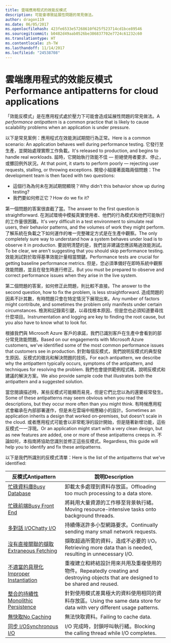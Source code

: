 ```yaml
---
title: 雲端應用程式的效能反模式
description: 可能會導致延展性問題的常見做法。
author: dragon119
ms.date: 06/05/2017
ms.openlocfilehash: 423fe6533e57268610f625f523714cd1bce89546
ms.sourcegitcommit: b0482d49aab0526be386837702e7724c61232c60
ms.translationtype: HT
ms.contentlocale: zh-TW
ms.lasthandoff: 11/14/2017
ms.locfileid: "24538708"
---
```

# <a name="performance-antipatterns-for-cloud-applications"></a><span data-ttu-id="3cf53-103">雲端應用程式的效能反模式</span><span class="sxs-lookup"><span data-stu-id="3cf53-103">Performance antipatterns for cloud applications</span></span>

<span data-ttu-id="3cf53-104">「效能反模式」是在應用程式處於壓力下可能會造成延展性問題的常見做法。</span><span class="sxs-lookup"><span data-stu-id="3cf53-104">A *performance antipattern* is a common practice that is likely to cause scalability problems when an application is under pressure.</span></span> 

<span data-ttu-id="3cf53-105">以下是常見案例：應用程式在效能測試期間行為正常。</span><span class="sxs-lookup"><span data-stu-id="3cf53-105">Here is a common scenario: An application behaves well during performance testing.</span></span> <span data-ttu-id="3cf53-106">它發行至生產，並開始處理實際工作負載。</span><span class="sxs-lookup"><span data-stu-id="3cf53-106">It's released to production, and begins to handle real workloads.</span></span> <span data-ttu-id="3cf53-107">屆時，它開始執行效能不佳 &mdash; 拒絕使用者要求、停止，或擲回例外狀況。</span><span class="sxs-lookup"><span data-stu-id="3cf53-107">At that point, it starts to perform poorly &mdash; rejecting user requests, stalling, or throwing exceptions.</span></span> <span data-ttu-id="3cf53-108">開發小組接著面臨兩個問題：</span><span class="sxs-lookup"><span data-stu-id="3cf53-108">The development team is then faced with two questions:</span></span>

- <span data-ttu-id="3cf53-109">這個行為為何未在測試期間顯現？</span><span class="sxs-lookup"><span data-stu-id="3cf53-109">Why didn't this behavior show up during testing?</span></span>
- <span data-ttu-id="3cf53-110">我們要如何修正它？</span><span class="sxs-lookup"><span data-stu-id="3cf53-110">How do we fix it?</span></span>

<span data-ttu-id="3cf53-111">第一個問題的答案很直截了當。</span><span class="sxs-lookup"><span data-stu-id="3cf53-111">The answer to the first question is straightforward.</span></span> <span data-ttu-id="3cf53-112">在測試環境中模擬真實使用者、他們的行為模式和他們可能執行的工作量很困難。</span><span class="sxs-lookup"><span data-stu-id="3cf53-112">It's very difficult in a test environment to simulate real users, their behavior patterns, and the volumes of work they might perform.</span></span> <span data-ttu-id="3cf53-113">了解系統在負載之下如何運作的唯一完整確定方式是在生產中觀察。</span><span class="sxs-lookup"><span data-stu-id="3cf53-113">The only completely sure way to understand how a system behaves under load is to observe it in production.</span></span> <span data-ttu-id="3cf53-114">要說明清楚的是，我們並非建議您應該略過效能測試。</span><span class="sxs-lookup"><span data-stu-id="3cf53-114">To be clear, we aren't suggesting that you should skip performance testing.</span></span> <span data-ttu-id="3cf53-115">效能測試對於取得基準效能計量相當關鍵。</span><span class="sxs-lookup"><span data-stu-id="3cf53-115">Performance tests are crucial for getting baseline performance metrics.</span></span> <span data-ttu-id="3cf53-116">但是，您必須準備好在即時系統中觀察效能問題，並且在發生時進行修正。</span><span class="sxs-lookup"><span data-stu-id="3cf53-116">But you must be prepared to observe and correct performance issues when they arise in the live system.</span></span>

<span data-ttu-id="3cf53-117">第二個問題的答案，如何修正此問題，則比較不直接。</span><span class="sxs-lookup"><span data-stu-id="3cf53-117">The answer to the second question, how to fix the problem, is less straightforward.</span></span> <span data-ttu-id="3cf53-118">造成問題的因素不計其數，有時問題只會在特定情況下展現出來。</span><span class="sxs-lookup"><span data-stu-id="3cf53-118">Any number of factors might contribute, and sometimes the problem only manifests under certain circumstances.</span></span> <span data-ttu-id="3cf53-119">檢測和記錄索引鍵，以尋找根本原因，但是您也必須知道要尋找什麼項目。</span><span class="sxs-lookup"><span data-stu-id="3cf53-119">Instrumentation and logging are key to finding the root cause, but you also have to know what to look for.</span></span> 

<span data-ttu-id="3cf53-120">根據我們與 Microsoft Azure 客戶的承諾，我們已識別客戶在生產中會看到的部分常見效能問題。</span><span class="sxs-lookup"><span data-stu-id="3cf53-120">Based on our engagements with Microsoft Azure customers, we've identified some of the most common performance issues that customers see in production.</span></span> <span data-ttu-id="3cf53-121">針對每個反模式，我們說明反模式的典型發生原因、反模式的徵兆和解決問題的技術。</span><span class="sxs-lookup"><span data-stu-id="3cf53-121">For each antipattern, we describe why the antipattern typically occurs, symptoms of the antipattern, and techniques for resolving the problem.</span></span> <span data-ttu-id="3cf53-122">我們也會提供範例程式碼，說明反模式和建議的解決方案。</span><span class="sxs-lookup"><span data-stu-id="3cf53-122">We also provide sample code that illustrates both the antipattern and a suggested solution.</span></span> 

<span data-ttu-id="3cf53-123">當您閱讀描述時，某些反模式可能顯而易見，但是它們比您以為的還要經常發生。</span><span class="sxs-lookup"><span data-stu-id="3cf53-123">Some of these antipatterns may seem obvious when you read the descriptions, but they occur more often than you might think.</span></span> <span data-ttu-id="3cf53-124">有時候應用程式會繼承在內部部署運作，但是未在雲端中相應縮小的設計。</span><span class="sxs-lookup"><span data-stu-id="3cf53-124">Sometimes an application inherits a design that worked on-premises, but doesn't scale in the cloud.</span></span> <span data-ttu-id="3cf53-125">或者應用程式可能會以非常乾淨的設計開始，但是隨著新增功能，這些反模式一一浮現。</span><span class="sxs-lookup"><span data-stu-id="3cf53-125">Or an application might start with a very clean design, but as new features are added, one or more of these antipatterns creeps in.</span></span> <span data-ttu-id="3cf53-126">不論如何，本指南將協助您識別並修正這些反模式。</span><span class="sxs-lookup"><span data-stu-id="3cf53-126">Regardless, this guide will help you to identify and fix these antipatterns.</span></span>

<span data-ttu-id="3cf53-127">以下是我們所識別的反模式清單：</span><span class="sxs-lookup"><span data-stu-id="3cf53-127">Here is the list of the antipatterns that we've identified:</span></span> 

| <span data-ttu-id="3cf53-128">反模式</span><span class="sxs-lookup"><span data-stu-id="3cf53-128">Antipattern</span></span> | <span data-ttu-id="3cf53-129">說明</span><span class="sxs-lookup"><span data-stu-id="3cf53-129">Description</span></span> |
|-------------|-------------|
| <span data-ttu-id="3cf53-130">[忙碌資料庫][BusyDatabase]</span><span class="sxs-lookup"><span data-stu-id="3cf53-130">[Busy Database][BusyDatabase]</span></span> | <span data-ttu-id="3cf53-131">卸載太多處理到資料存放區。</span><span class="sxs-lookup"><span data-stu-id="3cf53-131">Offloading too much processing to a data store.</span></span> |
| <span data-ttu-id="3cf53-132">[忙碌前端][BusyFrontEnd]</span><span class="sxs-lookup"><span data-stu-id="3cf53-132">[Busy Front End][BusyFrontEnd]</span></span> | <span data-ttu-id="3cf53-133">將耗用大量資源的工作移至背景執行緒。</span><span class="sxs-lookup"><span data-stu-id="3cf53-133">Moving resource-intensive tasks onto background threads.</span></span> |
| <span data-ttu-id="3cf53-134">[多對話 I/O][ChattyIO]</span><span class="sxs-lookup"><span data-stu-id="3cf53-134">[Chatty I/O][ChattyIO]</span></span> | <span data-ttu-id="3cf53-135">持續傳送許多小型網路要求。</span><span class="sxs-lookup"><span data-stu-id="3cf53-135">Continually sending many small network requests.</span></span> |
| <span data-ttu-id="3cf53-136">[沒有直接關聯的擷取][ExtraneousFetching]</span><span class="sxs-lookup"><span data-stu-id="3cf53-136">[Extraneous Fetching][ExtraneousFetching]</span></span> | <span data-ttu-id="3cf53-137">擷取超過所需的資料，造成不必要的 I/O。</span><span class="sxs-lookup"><span data-stu-id="3cf53-137">Retrieving more data than is needed, resulting in unnecessary I/O.</span></span> |
| <span data-ttu-id="3cf53-138">[不適當的具現化][ImproperInstantiation]</span><span class="sxs-lookup"><span data-stu-id="3cf53-138">[Improper Instantiation][ImproperInstantiation]</span></span> | <span data-ttu-id="3cf53-139">重複建立和終結設計用來共用及重複使用的物件。</span><span class="sxs-lookup"><span data-stu-id="3cf53-139">Repeatedly creating and destroying objects that are designed to be shared and reused.</span></span> |
| <span data-ttu-id="3cf53-140">[整合的持續性][MonolithicPersistence]</span><span class="sxs-lookup"><span data-stu-id="3cf53-140">[Monolithic Persistence][MonolithicPersistence]</span></span> | <span data-ttu-id="3cf53-141">針對使用模式差異極大的資料使用相同的資料存放區。</span><span class="sxs-lookup"><span data-stu-id="3cf53-141">Using the same data store for data with very different usage patterns.</span></span> |
| <span data-ttu-id="3cf53-142">[無快取][NoCaching]</span><span class="sxs-lookup"><span data-stu-id="3cf53-142">[No Caching][NoCaching]</span></span> | <span data-ttu-id="3cf53-143">無法快取資料。</span><span class="sxs-lookup"><span data-stu-id="3cf53-143">Failing to cache data.</span></span> |
| <span data-ttu-id="3cf53-144">[同步 I/O][SynchronousIO]</span><span class="sxs-lookup"><span data-stu-id="3cf53-144">[Synchronous I/O][SynchronousIO]</span></span> | <span data-ttu-id="3cf53-145">I/O 完成時，封鎖呼叫執行緒。</span><span class="sxs-lookup"><span data-stu-id="3cf53-145">Blocking the calling thread while I/O completes.</span></span> | 

[BusyDatabase]: ./busy-database/index.md
[BusyFrontEnd]: ./busy-front-end/index.md
[ChattyIO]: ./chatty-io/index.md
[ExtraneousFetching]: ./extraneous-fetching/index.md
[ImproperInstantiation]: ./improper-instantiation/index.md
[MonolithicPersistence]: ./monolithic-persistence/index.md
[NoCaching]: ./no-caching/index.md
[SynchronousIO]: ./synchronous-io/index.md